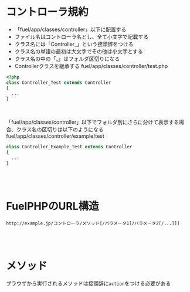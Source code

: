 # コントローラ規約
* 「fuel/app/classes/controller」以下に配置する
* ファイル名はコントローラ名とし、全て小文字で記載する
* クラス名には「Controller_」という接頭辞をつける
* クラス名の単語の最初は大文字でその他は小文字とする
* クラス名の中の「_」はフォルダ区切りになる
* Controllerクラスを継承する
fuel/app/classes/controller/test.php
```php
<?php
class Controller_Test extends Controller
{
  ...
}
```
<br>

「fuel/app/classes/controller」以下でフォルダ別にさらに分けて表示する場合、クラス名の区切りは以下のようになる  
fuel/app/classes/controller/example/test
```php
class Controller_Example_Test extends Controller
{
  ...
}
```
<br>
<br>

# FuelPHPのURL構造
```
http://example.jp/コントローラ/メソッド[/パラメータ1[/パラメータ2[/...]]]
```
<br>
<br>

# メソッド
ブラウザから実行されるメソッドは接頭辞に`action`をつける必要がある  


